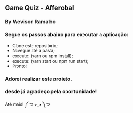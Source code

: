 ## Game Quiz - Afferobal
### By Wevison Ramalho

### Segue os passos abaixo para executar a aplicação:
* Clone este repositório;
* Navegue até a pasta;
* execute: (yarn ou npm install);
* execute: (yarn start ou npm run start);
* Pronto!

### Adorei realizar este projeto, 
### desde já agradeço pela oportunidade!

Até mais! ༼ つ ◕_◕ ༽つ
